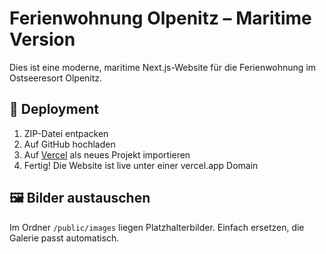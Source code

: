 # Ferienwohnung Olpenitz – Maritime Version

Dies ist eine moderne, maritime Next.js-Website für die Ferienwohnung im Ostseeresort Olpenitz.

## 🚀 Deployment

1. ZIP-Datei entpacken
2. Auf GitHub hochladen
3. Auf [Vercel](https://vercel.com) als neues Projekt importieren
4. Fertig! Die Website ist live unter einer vercel.app Domain

## 🖼️ Bilder austauschen
Im Ordner `/public/images` liegen Platzhalterbilder. Einfach ersetzen, die Galerie passt automatisch.

